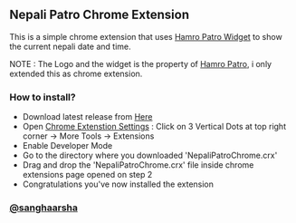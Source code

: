 ## Nepali Patro Chrome Extension

This is a simple chrome extension that uses [Hamro Patro Widget](https://www.hamropatro.com/widgets/calender-small.php) to show the current nepali date and time.

NOTE : The Logo and the widget is the property of [Hamro Patro](https://www.hamropatro.com/), i only extended this as chrome extension.

### How to install?

-   Download latest release from [Here](https://github.com/sanghaarsha/NepaliPatroChrome/releases/)
-   Open [Chrome Extenstion Settings](chrome://extensions/) : Click on 3 Vertical Dots at top right corner -> More Tools -> Extensions
-   Enable Developer Mode
-   Go to the directory where you downloaded 'NepaliPatroChrome.crx'
-   Drag and drop the 'NepaliPatroChrome.crx' file inside chrome extensions page opened on step 2
-   Congratulations you've now installed the extension

### [@sanghaarsha](https://www.github.com/sanghaarsha)
